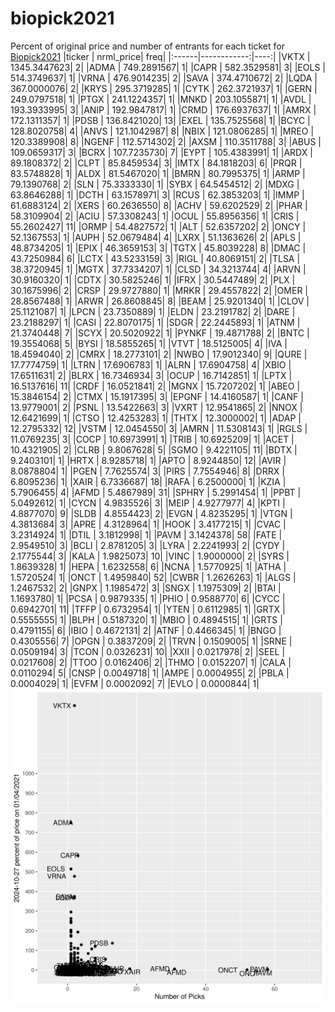 # biopick2021
Percent of original price and number of entrants for each ticket for [Biopick2021](https://twitter.com/hashtag/Biopick2021)
|ticker |   nrml_price| freq|
|:------|------------:|----:|
|VKTX   | 1345.3447623|    2|
|ADMA   |  749.2891567|    1|
|CAPR   |  582.3529581|    3|
|EOLS   |  514.3749637|    1|
|VRNA   |  476.9014235|    2|
|SAVA   |  374.4710672|    2|
|LQDA   |  367.0000076|    2|
|KRYS   |  295.3719285|    1|
|CYTK   |  262.3721937|    1|
|GERN   |  249.0797518|    1|
|PTGX   |  241.1224357|    1|
|MNKD   |  203.1055871|    1|
|AVDL   |  193.3933995|    3|
|ANIP   |  192.9847817|    1|
|CRMD   |  176.6937637|    1|
|AMRX   |  172.1311357|    1|
|PDSB   |  136.8421020|   13|
|EXEL   |  135.7525568|    1|
|BCYC   |  128.8020758|    4|
|ANVS   |  121.1042987|    8|
|NBIX   |  121.0806285|    1|
|MREO   |  120.3389908|    8|
|NGENF  |  112.5714302|    2|
|AXSM   |  110.3511788|    3|
|ABUS   |  109.0659317|    3|
|BCRX   |  107.7235730|    7|
|EYPT   |  105.4383991|    1|
|ARDX   |   89.1808372|    2|
|CLPT   |   85.8459534|    3|
|IMTX   |   84.1818203|    6|
|PRQR   |   83.5748828|    1|
|ALDX   |   81.5467020|    1|
|BMRN   |   80.7995375|    1|
|ARMP   |   79.1390768|    2|
|SLN    |   75.3333330|    1|
|SYBX   |   64.5454512|    2|
|MDXG   |   63.8646288|    1|
|DCTH   |   63.1578971|    3|
|RCUS   |   62.3853203|    1|
|IMMP   |   61.6883124|    2|
|XERS   |   60.2636550|    8|
|ACHV   |   59.6202529|    2|
|PHAR   |   58.3109904|    2|
|ACIU   |   57.3308243|    1|
|OCUL   |   55.8956356|    1|
|CRIS   |   55.2602427|   11|
|ORMP   |   54.4827572|    1|
|ALT    |   52.6357202|    2|
|ONCY   |   52.1367553|    1|
|AUPH   |   52.0679484|    4|
|LXRX   |   51.1363626|    2|
|APLS   |   48.8734205|    1|
|EPIX   |   46.3659153|    3|
|TGTX   |   45.8039228|    8|
|DMAC   |   43.7250984|    6|
|LCTX   |   43.5233159|    3|
|RIGL   |   40.8069151|    2|
|TLSA   |   38.3720945|    1|
|MGTX   |   37.7334207|    1|
|CLSD   |   34.3213744|    4|
|ARVN   |   30.9160320|    1|
|CDTX   |   30.5825246|    1|
|IFRX   |   30.5447489|    2|
|PLX    |   30.1675996|    2|
|CRSP   |   29.9727880|    1|
|MRKR   |   29.4557822|    2|
|OMER   |   28.8567488|    1|
|ARWR   |   26.8608845|    8|
|BEAM   |   25.9201340|    1|
|CLOV   |   25.1121087|    1|
|LPCN   |   23.7350889|    1|
|ELDN   |   23.2191782|    2|
|DARE   |   23.2188297|    1|
|CASI   |   22.8070175|    1|
|SDGR   |   22.2445893|    1|
|ATNM   |   21.3740448|    7|
|SCYX   |   20.5020922|    1|
|PYNKF  |   19.4871788|    2|
|BNTC   |   19.3554068|    5|
|BYSI   |   18.5855265|    1|
|VTVT   |   18.5125005|    4|
|IVA    |   18.4594040|    2|
|CMRX   |   18.2773101|    2|
|NWBO   |   17.9012340|    9|
|QURE   |   17.7774759|    1|
|LTRN   |   17.6906783|    1|
|ALRN   |   17.6904758|    4|
|XBIO   |   17.6511631|    2|
|BLRX   |   16.7346934|    3|
|OCUP   |   16.7142851|    1|
|LPTX   |   16.5137616|   11|
|CRDF   |   16.0521841|    2|
|MGNX   |   15.7207202|    1|
|ABEO   |   15.3846154|    2|
|CTMX   |   15.1917395|    3|
|EPGNF  |   14.4160587|    1|
|CANF   |   13.9779001|    2|
|PSNL   |   13.5422663|    3|
|VXRT   |   12.9541865|    2|
|NNOX   |   12.6421699|    1|
|CTSO   |   12.4253283|    1|
|THTX   |   12.3000002|    1|
|ADAP   |   12.2795332|   12|
|VSTM   |   12.0454550|    3|
|AMRN   |   11.5308143|    1|
|RGLS   |   11.0769235|    3|
|COCP   |   10.6973991|    1|
|TRIB   |   10.6925209|    1|
|ACET   |   10.4321905|    2|
|CLRB   |    9.8067628|    5|
|SGMO   |    9.4221105|   11|
|BDTX   |    9.2403101|    1|
|HRTX   |    8.9285718|    1|
|APTO   |    8.9244850|   12|
|AVIR   |    8.0878804|    1|
|PGEN   |    7.7625574|    3|
|PIRS   |    7.7554946|    8|
|DRRX   |    6.8095236|    1|
|XAIR   |    6.7336687|   18|
|RAFA   |    6.2500000|    1|
|KZIA   |    5.7906455|    4|
|AFMD   |    5.4867989|   31|
|SPHRY  |    5.2991454|    1|
|PPBT   |    5.0492612|    1|
|CYCN   |    4.9835526|    3|
|MEIP   |    4.9277977|    4|
|KPTI   |    4.8877070|    9|
|SLDB   |    4.8554423|    2|
|EVGN   |    4.8235295|    1|
|VTGN   |    4.3813684|    3|
|APRE   |    4.3128964|    1|
|HOOK   |    3.4177215|    1|
|CVAC   |    3.2314924|    1|
|DTIL   |    3.1812998|    1|
|PAVM   |    3.1424378|   58|
|FATE   |    2.9549510|    3|
|BCLI   |    2.8781205|    3|
|LYRA   |    2.2241993|    2|
|CYDY   |    2.1775544|    3|
|KALA   |    1.9825073|   10|
|VINC   |    1.9000000|    2|
|SYRS   |    1.8639328|    1|
|HEPA   |    1.6232558|    6|
|NCNA   |    1.5770925|    1|
|ATHA   |    1.5720524|    1|
|ONCT   |    1.4959840|   52|
|CWBR   |    1.2626263|    1|
|ALGS   |    1.2467532|    2|
|GNPX   |    1.1985472|    3|
|SNGX   |    1.1975309|    2|
|BTAI   |    1.1693780|    1|
|PCSA   |    0.9879335|    1|
|PHIO   |    0.9588770|    6|
|CYCC   |    0.6942701|   11|
|TFFP   |    0.6732954|    1|
|YTEN   |    0.6112985|    1|
|GRTX   |    0.5555555|    1|
|BLPH   |    0.5187320|    1|
|MBIO   |    0.4894515|    1|
|GRTS   |    0.4791155|    6|
|IBIO   |    0.4672131|    2|
|ATNF   |    0.4466345|    1|
|BNGO   |    0.4305556|    7|
|OPGN   |    0.3837209|    2|
|TRVN   |    0.1509005|    1|
|SRNE   |    0.0509194|    3|
|TCON   |    0.0326231|   10|
|XXII   |    0.0217978|    2|
|SEEL   |    0.0217608|    2|
|TTOO   |    0.0162406|    2|
|THMO   |    0.0152207|    1|
|CALA   |    0.0110294|    5|
|CNSP   |    0.0049718|    1|
|AMPE   |    0.0004955|    2|
|PBLA   |    0.0004029|    1|
|EVFM   |    0.0002092|    7|
|EVLO   |    0.0000844|    1|
![retvspicks](biopicks.png?raw=true)
